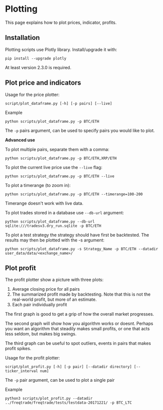# Plotting
This page explains how to plot prices, indicator, profits.

## Installation

Plotting scripts use Plotly library. Install/upgrade it with:

```
pip install --upgrade plotly
```

At least version 2.3.0 is required.

## Plot price and indicators
Usage for the price plotter:

```
script/plot_dataframe.py [-h] [-p pairs] [--live]
```

Example
```
python scripts/plot_dataframe.py -p BTC/ETH
```

The `-p` pairs argument, can be used to specify
pairs you would like to plot.

**Advanced use**

To plot multiple pairs, separate them with a comma:
```
python scripts/plot_dataframe.py -p BTC/ETH,XRP/ETH
```

To plot the current live price use the `--live` flag:
```
python scripts/plot_dataframe.py -p BTC/ETH --live
```

To plot a timerange (to zoom in):
```
python scripts/plot_dataframe.py -p BTC/ETH --timerange=100-200
```
Timerange doesn't work with live data.

To plot trades stored in a database use `--db-url` argument:
```
python scripts/plot_dataframe.py --db-url sqlite:///tradesv3.dry_run.sqlite -p BTC/ETH
```

To plot a test strategy the strategy should have first be backtested.
The results may then be plotted with the -s argument:
```
python scripts/plot_dataframe.py -s Strategy_Name -p BTC/ETH --datadir user_data/data/<exchange_name>/
```

## Plot profit

The profit plotter show a picture with three plots:
1) Average closing price for all pairs
2) The summarized profit made by backtesting.
   Note that this is not the real-world profit, but
   more of an estimate.
3) Each pair individually profit

The first graph is good to get a grip of how the overall market
progresses.

The second graph will show how you algorithm works or doesnt.
Perhaps you want an algorithm that steadily makes small profits,
or one that acts less seldom, but makes big swings.

The third graph can be useful to spot outliers, events in pairs
that makes profit spikes.

Usage for the profit plotter:

```
script/plot_profit.py [-h] [-p pair] [--datadir directory] [--ticker_interval num]
```

The `-p` pair argument, can be used to plot a single pair

Example
```
python3 scripts/plot_profit.py --datadir ../freqtrade/freqtrade/tests/testdata-20171221/ -p BTC_LTC
```
